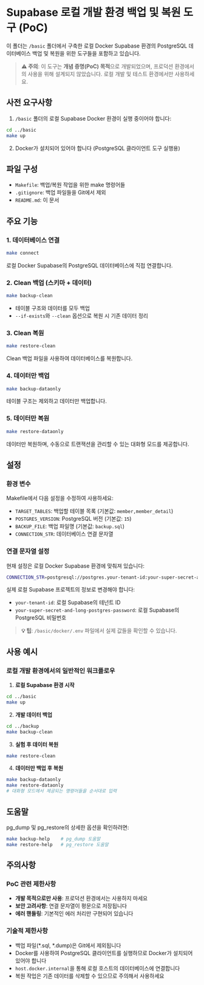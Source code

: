 # Supabase 로컬 개발 환경 백업 및 복원 도구 (PoC)

이 폴더는 `/basic` 폴더에서 구축한 로컬 Docker Supabase 환경의 PostgreSQL 데이터베이스 백업 및 복원을 위한 도구들을 포함하고 있습니다.

> **⚠️ 주의**: 이 도구는 **개념 증명(PoC) 목적**으로 개발되었으며, 프로덕션 환경에서의 사용을 위해 설계되지 않았습니다. 로컬 개발 및 테스트 환경에서만 사용하세요.

## 사전 요구사항

1. `/basic` 폴더의 로컬 Supabase Docker 환경이 실행 중이어야 합니다:

```bash
cd ../basic
make up
```

2. Docker가 설치되어 있어야 합니다 (PostgreSQL 클라이언트 도구 실행용)

## 파일 구성

- `Makefile`: 백업/복원 작업을 위한 make 명령어들
- `.gitignore`: 백업 파일들을 Git에서 제외
- `README.md`: 이 문서

## 주요 기능

### 1. 데이터베이스 연결

```bash
make connect
```

로컬 Docker Supabase의 PostgreSQL 데이터베이스에 직접 연결합니다.

### 2. Clean 백업 (스키마 + 데이터)

```bash
make backup-clean
```

- 테이블 구조와 데이터를 모두 백업
- `--if-exists`와 `--clean` 옵션으로 복원 시 기존 데이터 정리

### 3. Clean 복원

```bash
make restore-clean
```

Clean 백업 파일을 사용하여 데이터베이스를 복원합니다.

### 4. 데이터만 백업

```bash
make backup-dataonly
```

테이블 구조는 제외하고 데이터만 백업합니다.

### 5. 데이터만 복원

```bash
make restore-dataonly
```

데이터만 복원하며, 수동으로 트랜잭션을 관리할 수 있는 대화형 모드를 제공합니다.

## 설정

### 환경 변수

Makefile에서 다음 설정을 수정하여 사용하세요:

- `TARGET_TABLES`: 백업할 테이블 목록 (기본값: `member,member_detail`)
- `POSTGRES_VERSION`: PostgreSQL 버전 (기본값: `15`)
- `BACKUP_FILE`: 백업 파일명 (기본값: `backup.sql`)
- `CONNECTION_STR`: 데이터베이스 연결 문자열

### 연결 문자열 설정

현재 설정은 로컬 Docker Supabase 환경에 맞춰져 있습니다:

```bash
CONNECTION_STR=postgresql://postgres.your-tenant-id:your-super-secret-and-long-postgres-password@host.docker.internal:5432/postgres
```

실제 로컬 Supabase 프로젝트의 정보로 변경해야 합니다:

- `your-tenant-id`: 로컬 Supabase의 테넌트 ID
- `your-super-secret-and-long-postgres-password`: 로컬 Supabase의 PostgreSQL 비밀번호

> **💡 팁**: `/basic/docker/.env` 파일에서 실제 값들을 확인할 수 있습니다.

## 사용 예시

### 로컬 개발 환경에서의 일반적인 워크플로우

1. **로컬 Supabase 환경 시작**
   
```bash
cd ../basic
make up
```

2. **개발 데이터 백업**

```bash
cd ../backup
make backup-clean
```

3. **실험 후 데이터 복원**
   
```bash
make restore-clean
```

4. **데이터만 백업 후 복원**
   
```bash
make backup-dataonly
make restore-dataonly
# 대화형 모드에서 제공되는 명령어들을 순서대로 입력
```

## 도움말

pg_dump 및 pg_restore의 상세한 옵션을 확인하려면:

```bash
make backup-help    # pg_dump 도움말
make restore-help   # pg_restore 도움말
```

## 주의사항

### PoC 관련 제한사항

- **개발 목적으로만 사용**: 프로덕션 환경에서는 사용하지 마세요
- **보안 고려사항**: 연결 문자열이 평문으로 저장됩니다
- **에러 핸들링**: 기본적인 에러 처리만 구현되어 있습니다

### 기술적 제한사항

- 백업 파일(*.sql, *.dump)은 Git에서 제외됩니다
- Docker를 사용하여 PostgreSQL 클라이언트를 실행하므로 Docker가 설치되어 있어야 합니다
- `host.docker.internal`을 통해 로컬 호스트의 데이터베이스에 연결합니다
- 복원 작업은 기존 데이터를 삭제할 수 있으므로 주의해서 사용하세요
